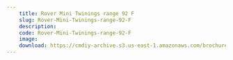 ```yaml
---
    title: Rover Mini Twinings range 92 F
    slug: Rover-Mini-Twinings-range-92-F
    description:
    code: Rover-Mini-Twinings-range-92-F
    image:
    download: https://cmdiy-archive.s3.us-east-1.amazonaws.com/brochures/documents/Rover+Mini+Twinings+range+92+F.pdf
---
```

<!-- Content of the page -->

##
        